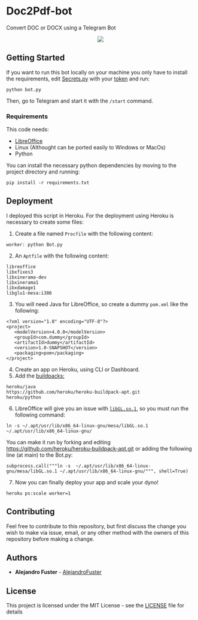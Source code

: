 # Doc2Pdf-bot

Convert DOC or DOCX using a Telegram Bot

<p align="center">
  <img src="https://user-images.githubusercontent.com/9201111/44356676-4db97800-a4b0-11e8-92fa-0c2a6807fbb8.png">
</p>


## Getting Started

If you want to run this bot locally on your machine you only have to install the requirements, edit [Secrets.py](Secrets.py) with your [token](https://core.telegram.org/bots/faq#how-do-i-create-a-bot) and run: 

`python bot.py`

Then, go to Telegram and start it with the `/start` command.


### Requirements

This code needs:

* [LibreOffice](https://libreoffice.org/)
* Linux (Althought can be ported easily to Windows or MacOs)
* Python

You can install the necessary python dependencies by moving to the project directory and running:
```
pip install -r requirements.txt
```

## Deployment

I deployed this script in Heroku. For the deployment using Heroku is necessary to create some files: 

1. Create a file named `Procfile` with the following content:
```
worker: python Bot.py	
```
2. An `Aptfile` with the following content:
```
libreoffice
libxfixes3
libxinerama-dev
libxinerama1
libxdamage1
libglu1-mesa:i386
``` 
3. You will need Java for LibreOffice, so create a dummy `pom.xml` like the following:
```
<?xml version="1.0" encoding="UTF-8"?>
<project>
   <modelVersion>4.0.0</modelVersion>
   <groupId>com.dummy</groupId>
   <artifactId>dummy</artifactId>
   <version>1.0-SNAPSHOT</version>
   <packaging>pom</packaging>
</project>
```
4. Create an app on Heroku, using CLI or Dashboard.
5. Add the [buildpacks:](https://devcenter.heroku.com/articles/buildpacks)
```
heroku/java
https://github.com/heroku/heroku-buildpack-apt.git
heroku/python
 ```
6. LibreOffice will give you an issue with [`libGL.so.1`](https://github.com/rishihahs/heroku-buildpack-libreoffice/issues/13), so you must run the following command:
```
ln -s ~/.apt/usr/lib/x86_64-linux-gnu/mesa/libGL.so.1 ~/.apt/usr/lib/x86_64-linux-gnu/
```
You can make it run by forking and editing https://github.com/heroku/heroku-buildpack-apt.git or adding the following line (at main) to the Bot.py:
```
subprocess.call("""ln -s  ~/.apt/usr/lib/x86_64-linux-gnu/mesa/libGL.so.1 ~/.apt/usr/lib/x86_64-linux-gnu/""", shell=True)
```

7. Now you can finally deploy your app and scale your dyno!
```
heroku ps:scale worker=1
```

## Contributing

Feel free to contribute to this repository, but first discuss the change you wish to make via issue, email, or any other method with the owners of this repository before making a change.

## Authors

* **Alejandro Fuster** - [AlejandroFuster](https://github.com/alejandrofuster)

## License

This project is licensed under the MIT License - see the [LICENSE](LICENSE) file for details
